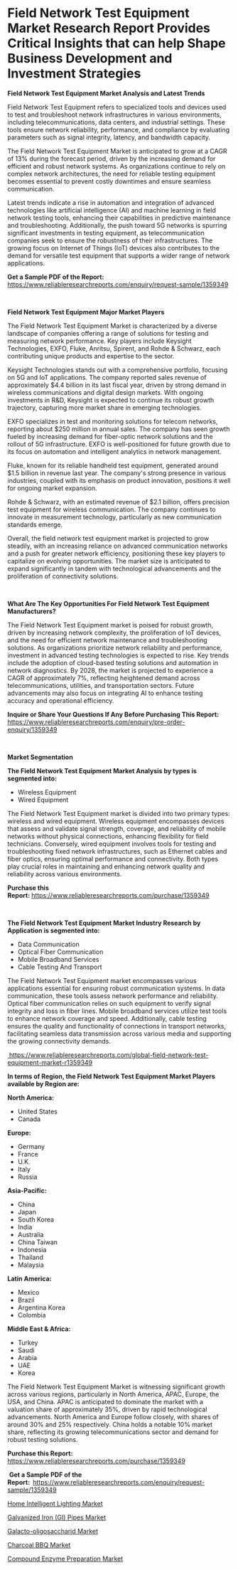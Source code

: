 <p><h1>Field Network Test Equipment Market Research Report Provides Critical Insights that can help Shape Business Development and Investment Strategies</h1></p><p><strong>Field Network Test Equipment Market Analysis and Latest Trends</strong></p>
<p><p>Field Network Test Equipment refers to specialized tools and devices used to test and troubleshoot network infrastructures in various environments, including telecommunications, data centers, and industrial settings. These tools ensure network reliability, performance, and compliance by evaluating parameters such as signal integrity, latency, and bandwidth capacity.</p><p>The Field Network Test Equipment Market is anticipated to grow at a CAGR of 13% during the forecast period, driven by the increasing demand for efficient and robust network systems. As organizations continue to rely on complex network architectures, the need for reliable testing equipment becomes essential to prevent costly downtimes and ensure seamless communication.</p><p>Latest trends indicate a rise in automation and integration of advanced technologies like artificial intelligence (AI) and machine learning in field network testing tools, enhancing their capabilities in predictive maintenance and troubleshooting. Additionally, the push toward 5G networks is spurring significant investments in testing equipment, as telecommunication companies seek to ensure the robustness of their infrastructures. The growing focus on Internet of Things (IoT) devices also contributes to the demand for versatile test equipment that supports a wider range of network applications.</p></p>
<p><strong>Get a Sample PDF of the Report:&nbsp;</strong> <a href="https://www.reliableresearchreports.com/enquiry/request-sample/1359349?utm_campaign=32&utm_medium=2&utm_source=Github&utm_content=ia&utm_term=05122024&utm_id=field-network-test-equipment">https://www.reliableresearchreports.com/enquiry/request-sample/1359349</a></p>
<p>&nbsp;</p>
<p><strong>Field Network Test Equipment Major Market Players</strong></p>
<p><p>The Field Network Test Equipment Market is characterized by a diverse landscape of companies offering a range of solutions for testing and measuring network performance. Key players include Keysight Technologies, EXFO, Fluke, Anritsu, Spirent, and Rohde & Schwarz, each contributing unique products and expertise to the sector.</p><p>Keysight Technologies stands out with a comprehensive portfolio, focusing on 5G and IoT applications. The company reported sales revenue of approximately $4.4 billion in its last fiscal year, driven by strong demand in wireless communications and digital design markets. With ongoing investments in R&D, Keysight is expected to continue its robust growth trajectory, capturing more market share in emerging technologies.</p><p>EXFO specializes in test and monitoring solutions for telecom networks, reporting about $250 million in annual sales. The company has seen growth fueled by increasing demand for fiber-optic network solutions and the rollout of 5G infrastructure. EXFO is well-positioned for future growth due to its focus on automation and intelligent analytics in network management.</p><p>Fluke, known for its reliable handheld test equipment, generated around $1.5 billion in revenue last year. The company's strong presence in various industries, coupled with its emphasis on product innovation, positions it well for ongoing market expansion.</p><p>Rohde & Schwarz, with an estimated revenue of $2.1 billion, offers precision test equipment for wireless communication. The company continues to innovate in measurement technology, particularly as new communication standards emerge.</p><p>Overall, the field network test equipment market is projected to grow steadily, with an increasing reliance on advanced communication networks and a push for greater network efficiency, positioning these key players to capitalize on evolving opportunities. The market size is anticipated to expand significantly in tandem with technological advancements and the proliferation of connectivity solutions.</p></p>
<p>&nbsp;</p>
<p><strong>What Are The Key Opportunities For Field Network Test Equipment Manufacturers?</strong></p>
<p><p>The Field Network Test Equipment market is poised for robust growth, driven by increasing network complexity, the proliferation of IoT devices, and the need for efficient network maintenance and troubleshooting solutions. As organizations prioritize network reliability and performance, investment in advanced testing technologies is expected to rise. Key trends include the adoption of cloud-based testing solutions and automation in network diagnostics. By 2028, the market is projected to experience a CAGR of approximately 7%, reflecting heightened demand across telecommunications, utilities, and transportation sectors. Future advancements may also focus on integrating AI to enhance testing accuracy and operational efficiency.</p></p>
<p><strong>Inquire or Share Your Questions If Any Before Purchasing This Report:</strong> <a href="https://www.reliableresearchreports.com/enquiry/pre-order-enquiry/1359349?utm_campaign=32&utm_medium=2&utm_source=Github&utm_content=ia&utm_term=05122024&utm_id=field-network-test-equipment">https://www.reliableresearchreports.com/enquiry/pre-order-enquiry/1359349</a></p>
<p>&nbsp;</p>
<p><strong>Market Segmentation</strong></p>
<p><strong>The Field Network Test Equipment Market Analysis by types is segmented into:</strong></p>
<p><ul><li>Wireless Equipment</li><li>Wired Equipment</li></ul></p>
<p><p>The Field Network Test Equipment market is divided into two primary types: wireless and wired equipment. Wireless equipment encompasses devices that assess and validate signal strength, coverage, and reliability of mobile networks without physical connections, enhancing flexibility for field technicians. Conversely, wired equipment involves tools for testing and troubleshooting fixed network infrastructures, such as Ethernet cables and fiber optics, ensuring optimal performance and connectivity. Both types play crucial roles in maintaining and enhancing network quality and reliability across various environments.</p></p>
<p><strong>Purchase this Report:&nbsp;</strong><a href="https://www.reliableresearchreports.com/purchase/1359349?utm_campaign=32&utm_medium=2&utm_source=Github&utm_content=ia&utm_term=05122024&utm_id=field-network-test-equipment">https://www.reliableresearchreports.com/purchase/1359349</a></p>
<p>&nbsp;</p>
<p><strong>The Field Network Test Equipment Market Industry Research by Application is segmented into:</strong></p>
<p><ul><li>Data Communication</li><li>Optical Fiber Communication</li><li>Mobile Broadband Services</li><li>Cable Testing And Transport</li></ul></p>
<p><p>The Field Network Test Equipment market encompasses various applications essential for ensuring robust communication systems. In data communication, these tools assess network performance and reliability. Optical fiber communication relies on such equipment to verify signal integrity and loss in fiber lines. Mobile broadband services utilize test tools to enhance network coverage and speed. Additionally, cable testing ensures the quality and functionality of connections in transport networks, facilitating seamless data transmission across various media and supporting the growing connectivity demands.</p></p>
<p><a href="https://www.reliableresearchreports.com/global-field-network-test-equipment-market-r1359349?utm_campaign=32&utm_medium=2&utm_source=Github&utm_content=ia&utm_term=05122024&utm_id=field-network-test-equipment">&nbsp;https://www.reliableresearchreports.com/global-field-network-test-equipment-market-r1359349</a></p>
<p><strong>In terms of Region, the Field Network Test Equipment Market Players available by Region are:</strong></p>
<p>
    <p> <strong> North America: </strong>
        <ul>
            <li>United States</li>
            <li>Canada</li>
        </ul>
        </p> 
    <p> <strong> Europe: </strong>
        <ul>
            <li>Germany</li>
            <li>France</li>
            <li>U.K.</li>
            <li>Italy</li>
            <li>Russia</li>
        </ul>
        </p> 
    <p> <strong> Asia-Pacific: </strong>
        <ul>
            <li>China</li>
            <li>Japan</li>
            <li>South Korea</li>
            <li>India</li>
            <li>Australia</li>
            <li>China Taiwan</li>
            <li>Indonesia</li>
            <li>Thailand</li>
            <li>Malaysia</li>
        </ul>
        </p> 
    <p> <strong> Latin America: </strong>
        <ul>
            <li>Mexico</li>
            <li>Brazil</li>
            <li>Argentina Korea</li>
            <li>Colombia</li>
        </ul>
        </p> 
    <p> <strong> Middle East & Africa: </strong>
        <ul>
            <li>Turkey</li>
            <li>Saudi</li>
            <li>Arabia</li>
            <li>UAE</li>
            <li>Korea</li>
        </ul>
    </p>
    </p>
<p><p>The Field Network Test Equipment Market is witnessing significant growth across various regions, particularly in North America, APAC, Europe, the USA, and China. APAC is anticipated to dominate the market with a valuation share of approximately 35%, driven by rapid technological advancements. North America and Europe follow closely, with shares of around 30% and 25% respectively. China holds a notable 10% market share, reflecting its growing telecommunications sector and demand for robust testing solutions.</p></p>
<p><strong>Purchase this Report: </strong><a href="https://www.reliableresearchreports.com/purchase/1359349?utm_campaign=32&utm_medium=2&utm_source=Github&utm_content=ia&utm_term=05122024&utm_id=field-network-test-equipment">https://www.reliableresearchreports.com/purchase/1359349</a></p>
<p>&nbsp;<strong>Get a Sample PDF of the Report:&nbsp;&nbsp;</strong><a href="https://www.reliableresearchreports.com/enquiry/request-sample/1359349?utm_campaign=32&utm_medium=2&utm_source=Github&utm_content=ia&utm_term=05122024&utm_id=field-network-test-equipment">https://www.reliableresearchreports.com/enquiry/request-sample/1359349</a></p>
<p><strong></strong></p>
<p><p><a href="https://issuu.com/reportprime-2/docs/home-intelligent-lighting-market-size-2030.pptx?utm_campaign=32&utm_medium=2&utm_source=Github&utm_content=ia&utm_term=05122024&utm_id=field-network-test-equipment">Home Intelligent Lighting Market</a></p><p><a href="https://github.com/irfadac/Market-Research-Report-List-5/blob/main/galvanized-iron-gi-pipes-market.md?utm_campaign=32&utm_medium=2&utm_source=Github&utm_content=ia&utm_term=05122024&utm_id=field-network-test-equipment">Galvanized Iron (GI) Pipes Market</a></p><p><a href="https://github.com/ashepherd82/Market-Research-Report-List-6/blob/main/galacto-oligosaccharid-market.md?utm_campaign=32&utm_medium=2&utm_source=Github&utm_content=ia&utm_term=05122024&utm_id=field-network-test-equipment">Galacto-oligosaccharid Market</a></p><p><a href="https://www.linkedin.com/pulse/charcoal-bbq-market-size-share-analysis-projecting-future-trends-sy4cf?utm_campaign=32&utm_medium=2&utm_source=Github&utm_content=ia&utm_term=05122024&utm_id=field-network-test-equipment">Charcoal BBQ Market</a></p><p><a href="https://issuu.com/reportprime-2/docs/compound-enzyme-preparation-market-size-2030.pptx?utm_campaign=32&utm_medium=2&utm_source=Github&utm_content=ia&utm_term=05122024&utm_id=field-network-test-equipment">Compound Enzyme Preparation Market</a></p></p>